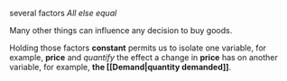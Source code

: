 several factors *All else equal*

Many other things can influence any decision to buy goods. 

Holding those factors **constant** permits us to isolate one variable, for example, **price** and *quantify* the effect a change in **price** has on another variable, for example, **the [[Demand|quantity demanded]]**.
